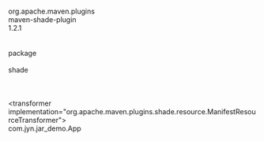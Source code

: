 <build><br/>
		<plugins><br/>
			<plugin><br/>
				<groupId>org.apache.maven.plugins</groupId><br/>
				<artifactId>maven-shade-plugin</artifactId><br/>
				<version>1.2.1</version><br/>
				<executions><br/>
					<execution><br/>
						<phase>package</phase><br/>
						<goals><br/>
							<goal>shade</goal><br/>
						</goals><br/>
						<configuration><br/>
							<transformers><br/>
								<transformer<br/>
									implementation="org.apache.maven.plugins.shade.resource.ManifestResourceTransformer"><br/>
									<mainClass>com.jyn.jar_demo.App</mainClass><br/>
								</transformer><br/>
							</transformers><br/>
						</configuration><br/>
					</execution><br/>
				</executions><br/>
			</plugin><br/>
		</plugins><br/>
	</build>
